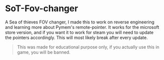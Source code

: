 # SoT-Fov-changer
A Sea of thieves FOV changer, I made this to work on reverse engineering and learning more about Pymem's remote-pointer. 
It works for the microsoft store version, and if you want it to work for steam you will need to update the pointers accordingly.
This will most likely break after every update.
> This was made for educational purpose only, if you actually use this in game, you will be banned.
